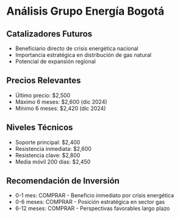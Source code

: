 # Análisis Grupo Energía Bogotá

## Catalizadores Futuros

- Beneficiario directo de crisis energética nacional
- Importancia estratégica en distribución de gas natural
- Potencial de expansión regional

## Precios Relevantes

- Último precio: $2,500
- Máximo 6 meses: $2,600 (dic 2024)
- Mínimo 6 meses: $2,420 (dic 2024)

## Niveles Técnicos

- Soporte principal: $2,400
- Resistencia inmediata: $2,600
- Resistencia clave: $2,800
- Media móvil 200 días: $2,450

## Recomendación de Inversión

- 0-1 mes: COMPRAR - Beneficio inmediato por crisis energética
- 0-6 meses: COMPRAR - Posición estratégica en sector gas
- 6-12 meses: COMPRAR - Perspectivas favorables largo plazo
